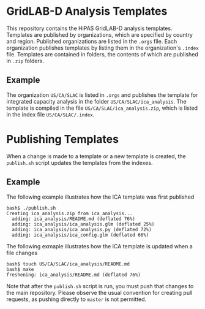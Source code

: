 # GridLAB-D Analysis Templates

This repository contains the HiPAS GridLAB-D analysis templates.  Templates are published by organizations, which are specified by country and region.  Published organizations are listed in the `.orgs` file.  Each organization publishes templates by listing them in the organization's `.index` file.  Templates are contained in folders, the contents of which are published in `.zip` folders.

## Example

The organization `US/CA/SLAC` is listed in `.orgs` and publishes the template for integrated capacity analysis in the folder `US/CA/SLAC/ica_analysis`.  The template is compiled in the file `US/CA/SLAC/ica_analysis.zip`, which is listed in the index file `US/CA/SLAC/.index`.

# Publishing Templates

When a change is made to a template or a new template is created, the `publish.sh` script updates the templates from the indexes.

## Example

The following example illustrates how the ICA template was first published

~~~
bash$ ./publish.sh
Creating ica_analysis.zip from ica_analysis...
  adding: ica_analysis/README.md (deflated 76%)
  adding: ica_analysis/ica_analysis.glm (deflated 25%)
  adding: ica_analysis/ica_analysis.py (deflated 72%)
  adding: ica_analysis/ica_config.glm (deflated 66%)
~~~

The following exmaple illustrates how the ICA template is updated when a file changes

~~~
bash$ touch US/CA/SLAC/ica_analysis/README.md
bash$ make
freshening: ica_analysis/README.md (deflated 76%)
~~~

Note that after the `publish.sh` script is run, you must push that changes to the main repository.  Please observe the usual convention for creating pull requests, as pushing directly to `master` is not permitted.
